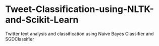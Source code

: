 # Tweet-Classification-using-NLTK-and-Scikit-Learn
Twitter text analysis and classification using Naive Bayes Classifier and SGDClassifier
